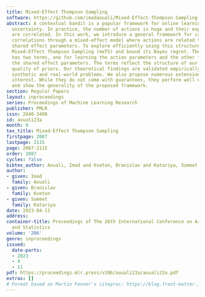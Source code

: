 ```yaml
---
title: Mixed-Effect Thompson Sampling
software: https://github.com/imadaouali/Mixed-Effect-Thompson-Sampling
abstract: A contextual bandit is a popular framework for online learning to act under
  uncertainty. In practice, the number of actions is huge and their expected rewards
  are correlated. In this work, we introduce a general framework for capturing such
  correlations through a mixed-effect model where actions are related through multiple
  shared effect parameters. To explore efficiently using this structure, we propose
  Mixed-Effect Thompson Sampling (meTS) and bound its Bayes regret. The regret bound
  has two terms, one for learning the action parameters and the other for learning
  the shared effect parameters. The terms reflect the structure of our model and the
  quality of priors. Our theoretical findings are validated empirically using both
  synthetic and real-world problems. We also propose numerous extensions of practical
  interest. While they do not come with guarantees, they perform well empirically
  and show the generality of the proposed framework.
section: Regular Papers
layout: inproceedings
series: Proceedings of Machine Learning Research
publisher: PMLR
issn: 2640-3498
id: aouali23a
month: 0
tex_title: Mixed-Effect Thompson Sampling
firstpage: 2087
lastpage: 2115
page: 2087-2115
order: 2087
cycles: false
bibtex_author: Aouali, Imad and Kveton, Branislav and Katariya, Sumeet
author:
- given: Imad
  family: Aouali
- given: Branislav
  family: Kveton
- given: Sumeet
  family: Katariya
date: 2023-04-11
address:
container-title: Proceedings of The 26th International Conference on Artificial Intelligence
  and Statistics
volume: '206'
genre: inproceedings
issued:
  date-parts:
  - 2023
  - 4
  - 11
pdf: https://proceedings.mlr.press/v206/aouali23a/aouali23a.pdf
extras: []
# Format based on Martin Fenner's citeproc: https://blog.front-matter.io/posts/citeproc-yaml-for-bibliographies/
---
```

